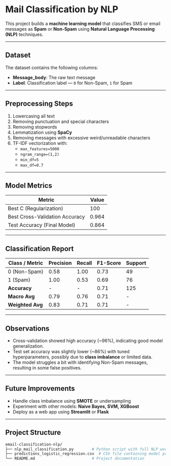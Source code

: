 #  Mail Classification by NLP  

This project builds a **machine learning model** that classifies SMS or email messages as **Spam** or **Non-Spam** using **Natural Language Processing (NLP)** techniques.  

---

##  Dataset  

The dataset contains the following columns:  
- **Message_body**: The raw text message  
- **Label**: Classification label — `0` for Non-Spam, `1` for Spam  

---

##  Preprocessing Steps  

1. Lowercasing all text  
2. Removing punctuation and special characters  
3. Removing stopwords  
4. Lemmatization using **SpaCy**  
5. Removing messages with excessive weird/unreadable characters  
6. TF-IDF vectorization with:  
   - `max_features=5000`  
   - `ngram_range=(1,2)`  
   - `min_df=5`  
   - `max_df=0.7`  

---

##  Model Metrics  

| Metric                        | Value  |
|--------------------------------|-------|
| Best C (Regularization)        | 100    |
| Best Cross-Validation Accuracy | 0.964  |
| Test Accuracy (Final Model)    | 0.864  |

---

##  Classification Report  

| Class / Metric   | Precision | Recall | F1-Score | Support |
|-----------------|-----------|--------|----------|---------|
| 0 (Non-Spam)    | 0.58      | 1.00   | 0.73     | 49      |
| 1 (Spam)        | 1.00      | 0.53   | 0.69     | 76      |
| **Accuracy**    | -         | -      | 0.71     | 125     |
| **Macro Avg**   | 0.79      | 0.76   | 0.71     | -       |
| **Weighted Avg**| 0.83      | 0.71   | 0.71     | -       |

---

##  Observations  

- Cross-validation showed high accuracy (~96%), indicating good model generalization.  
- Test set accuracy was slightly lower (~86%) with tuned hyperparameters, possibly due to **class imbalance** or limited data.  
- The model struggles a bit with identifying Non-Spam messages, resulting in some false positives.  

---

##  Future Improvements  

- Handle class imbalance using **SMOTE** or undersampling  
- Experiment with other models: **Naive Bayes, SVM, XGBoost**  
- Deploy as a web app using **Streamlit** or **Flask**  

---

##  Project Structure

```bash
email-classification-nlp/
├── nlp_mail_classification.py        # Python script with full NLP workflow
├── predictions_logistic_regression.csv  # CSV file containing model predictions
└── README.md                         # Project documentation
